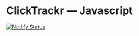 # ClickTrackr — Javascript
[![Netlify Status](https://api.netlify.com/api/v1/badges/52167e3b-fa80-4999-ae3c-52dc00de48e3/deploy-status)](https://app.netlify.com/sites/clicktrackr/deploys)

